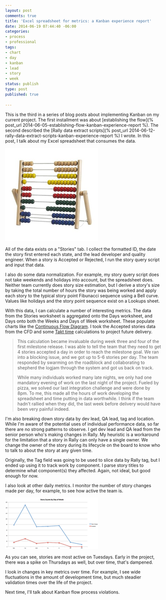 ```yaml
---
layout: post
comments: true
title: 'Excel spreadsheet for metrics: a Kanban experience report'
date: 2014-06-19 07:44:40 -06:00
categories:
- process
- professional
tags:
- chart
- day
- kanban
- lead
- story
- week
status: publish
type: post
published: true

---
```

This is the third in a series of blog posts about implementing Kanban on my current project. The first installment was about [establishing the flow](% post_url 2014-06-05-establishing-flow-kanban-experience-report %). The second described the [Rally data extract scripts](% post_url 2014-06-12-rally-data-extract-scripts-kanban-experience-report %) I wrote. In this post, I talk about my Excel spreadsheet that consumes the data.

![abacus](/assets/abacus-300x300.jpg)

All of the data exists on a "Stories" tab. I collect the formatted ID, the date the story first entered each state, and the lead developer and quality engineer. When a story is Accepted or Rejected, I run the story query script and input that data.

I also do some data normalization. For example, my story query script does not take weekends and holidays into account, but the spreadsheet does. Neither team currently does story size estimation, but I derive a story's size by taking the total number of hours the story was being worked and apply each story to the typical story point Fibunacci sequence using a Bell curve. Values like holidays and the story point sequence exist on a Lookups sheet.

With this data, I can calculate a number of interesting metrics. The data from the Stories worksheet is aggregated onto the Days worksheet, and Days onto both the Weeks and Days of Week worksheet. These populate charts like the [Continuous Flow Diagram](http://brodzinski.com/2013/07/cumulative-flow-diagram.html). I took the Accepted stories data from the CFD and some [Takt time](http://en.wikipedia.org/wiki/Takt_time) calculations to project future delivery.

> This calculation became invaluable during week three and four of the first milestone release. I was able to tell the team that they need to get 4 stories accepted a day in order to reach the milestone goal. We ran into a blocking issue, and we got up to 5-6 stories per day. The team responded by swarming on the roadblock and collaborating to shepherd the logjam through the system and got us back on track.
>
> While many individuals worked many late nights, we only had one mandatory evening of work on the last night of the project. Fueled by pizza, we solved our last integration challenge and were done by 8pm. To me, this made all the hours of work developing the spreadsheet and time putting in data worthwhile. I think if the team hadn't rallied when they did, the last week before delivery would have been very painful indeed.

I'm also breaking down story data by dev lead, QA lead, tag and location. While I'm aware of the potential uses of individual performance data, so far there are no strong patterns to observe. I get dev lead and QA lead from the senior person who's making changes in Rally. My heuristic is a workaround for the limitation that a story in Rally can only have a single owner. We change the owner of the story during its lifecycle on the board to know who to talk to about the story at any given time.

Originally, the Tag field was going to be used to slice data by Rally tag, but I ended up using it to track work by component. I parse story titles to determine what component(s) they affected. Again, not ideal, but good enough for now.

I also look at other daily metrics. I monitor the number of story changes made per day, for example, to see how active the team is.

![day-of-week-chart](/assets/day-of-week-chart-300x165.png)

As you can see, stories are most active on Tuesdays. Early in the project, there was a spike on Thursdays as well, but over time, that's dampened.

I look in changes in key metrics over time. For example, I see wide fluctuations in the amount of development time, but much steadier validation times over the life of the project.

Next time, I'll talk about Kanban flow process violations.
